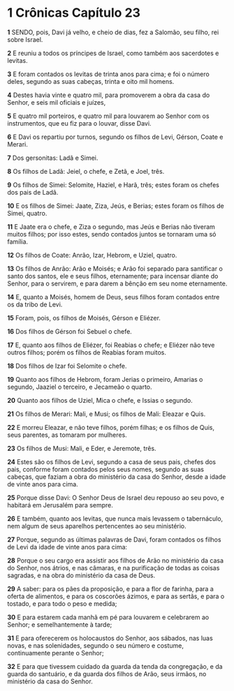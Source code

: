 # 1 Crônicas Capítulo 23

**1** 	SENDO, pois, Davi já velho, e cheio de dias, fez a Salomão, seu filho, rei sobre Israel.

**2** 	E reuniu a todos os príncipes de Israel, como também aos sacerdotes e levitas.

**3** 	E foram contados os levitas de trinta anos para cima; e foi o número deles, segundo as suas cabeças, trinta e oito mil homens.

**4** 	Destes havia vinte e quatro mil, para promoverem a obra da casa do Senhor, e seis mil oficiais e juízes,

**5** 	E quatro mil porteiros, e quatro mil para louvarem ao Senhor com os instrumentos, que eu fiz para o louvar, disse Davi.

**6** 	E Davi os repartiu por turnos, segundo os filhos de Levi, Gérson, Coate e Merari.

**7** 	Dos gersonitas: Ladã e Simei.

**8** 	Os filhos de Ladã: Jeiel, o chefe, e Zetã, e Joel, três.

**9** 	Os filhos de Simei: Selomite, Haziel, e Harã, três; estes foram os chefes dos pais de Ladã.

**10** 	E os filhos de Simei: Jaate, Ziza, Jeús, e Berias; estes foram os filhos de Simei, quatro.

**11** 	E Jaate era o chefe, e Ziza o segundo, mas Jeús e Berias não tiveram muitos filhos; por isso estes, sendo contados juntos se tornaram uma só família.

**12** 	Os filhos de Coate: Anrão, Izar, Hebrom, e Uziel, quatro.

**13** 	Os filhos de Anrão: Arão e Moisés; e Arão foi separado para santificar o santo dos santos, ele e seus filhos, eternamente; para incensar diante do Senhor, para o servirem, e para darem a bênção em seu nome eternamente.

**14** 	E, quanto a Moisés, homem de Deus, seus filhos foram contados entre os da tribo de Levi.

**15** 	Foram, pois, os filhos de Moisés, Gérson e Eliézer.

**16** 	Dos filhos de Gérson foi Sebuel o chefe.

**17** 	E, quanto aos filhos de Eliézer, foi Reabias o chefe; e Eliézer não teve outros filhos; porém os filhos de Reabias foram muitos.

**18** 	Dos filhos de Izar foi Selomite o chefe.

**19** 	Quanto aos filhos de Hebrom, foram Jerias o primeiro, Amarias o segundo, Jaaziel o terceiro, e Jecameão o quarto.

**20** 	Quanto aos filhos de Uziel, Mica o chefe, e Issias o segundo.

**21** 	Os filhos de Merari: Mali, e Musi; os filhos de Mali: Eleazar e Quis.

**22** 	E morreu Eleazar, e não teve filhos, porém filhas; e os filhos de Quis, seus parentes, as tomaram por mulheres.

**23** 	Os filhos de Musi: Mali, e Eder, e Jeremote, três.

**24** 	Estes são os filhos de Levi, segundo a casa de seus pais, chefes dos pais, conforme foram contados pelos seus nomes, segundo as suas cabeças, que faziam a obra do ministério da casa do Senhor, desde a idade de vinte anos para cima.

**25** 	Porque disse Davi: O Senhor Deus de Israel deu repouso ao seu povo, e habitará em Jerusalém para sempre.

**26** 	E também, quanto aos levitas, que nunca mais levassem o tabernáculo, nem algum de seus aparelhos pertencentes ao seu ministério.

**27** 	Porque, segundo as últimas palavras de Davi, foram contados os filhos de Levi da idade de vinte anos para cima:

**28** 	Porque o seu cargo era assistir aos filhos de Arão no ministério da casa do Senhor, nos átrios, e nas câmaras, e na purificação de todas as coisas sagradas, e na obra do ministério da casa de Deus.

**29** 	A saber: para os pães da proposição, e para a flor de farinha, para a oferta de alimentos, e para os coscorões ázimos, e para as sertãs, e para o tostado, e para todo o peso e medida;

**30** 	E para estarem cada manhã em pé para louvarem e celebrarem ao Senhor; e semelhantemente à tarde;

**31** 	E para oferecerem os holocaustos do Senhor, aos sábados, nas luas novas, e nas solenidades, segundo o seu número e costume, continuamente perante o Senhor;

**32** 	E para que tivessem cuidado da guarda da tenda da congregação, e da guarda do santuário, e da guarda dos filhos de Arão, seus irmãos, no ministério da casa do Senhor.

